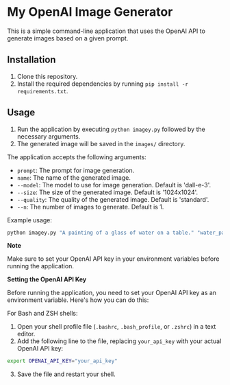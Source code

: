 # My OpenAI Image Generator

This is a simple command-line application that uses the OpenAI API to generate images based on a given prompt.

## Installation

1. Clone this repository.
2. Install the required dependencies by running `pip install -r requirements.txt`.

## Usage

1. Run the application by executing `python imagey.py` followed by the necessary arguments.
2. The generated image will be saved in the `images/` directory.

The application accepts the following arguments:

- `prompt`: The prompt for image generation.
- `name`: The name of the generated image.
- `--model`: The model to use for image generation. Default is 'dall-e-3'.
- `--size`: The size of the generated image. Default is '1024x1024'.
- `--quality`: The quality of the generated image. Default is 'standard'.
- `--n`: The number of images to generate. Default is 1.

Example usage:

```bash
python imagey.py "A painting of a glass of water on a table." "water_painting" --model "dall-e-3" --size "1024x1024" --quality "standard" --n 1
```

**Note**

Make sure to set your OpenAI API key in your environment variables before running the application.

**Setting the OpenAI API Key**

Before running the application, you need to set your OpenAI API key as an environment variable. Here's how you can do this:

For Bash and ZSH shells:

1. Open your shell profile file (`.bashrc`, `.bash_profile`, or `.zshrc`) in a text editor.
2. Add the following line to the file, replacing `your_api_key` with your actual OpenAI API key:

```bash
export OPENAI_API_KEY="your_api_key"
```

3. Save the file and restart your shell.